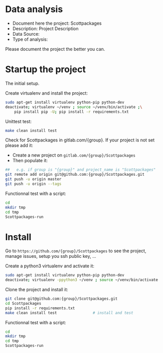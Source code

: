 # Data analysis
- Document here the project: Scottpackages
- Description: Project Description
- Data Source:
- Type of analysis:

Please document the project the better you can.

# Startup the project

The initial setup.

Create virtualenv and install the project:
```bash
sudo apt-get install virtualenv python-pip python-dev
deactivate; virtualenv ~/venv ; source ~/venv/bin/activate ;\
    pip install pip -U; pip install -r requirements.txt
```

Unittest test:
```bash
make clean install test
```

Check for Scottpackages in gitlab.com/{group}.
If your project is not set please add it:

- Create a new project on `gitlab.com/{group}/Scottpackages`
- Then populate it:

```bash
##   e.g. if group is "{group}" and project_name is "Scottpackages"
git remote add origin git@github.com:{group}/Scottpackages.git
git push -u origin master
git push -u origin --tags
```

Functionnal test with a script:

```bash
cd
mkdir tmp
cd tmp
Scottpackages-run
```

# Install

Go to `https://github.com/{group}/Scottpackages` to see the project, manage issues,
setup you ssh public key, ...

Create a python3 virtualenv and activate it:

```bash
sudo apt-get install virtualenv python-pip python-dev
deactivate; virtualenv -ppython3 ~/venv ; source ~/venv/bin/activate
```

Clone the project and install it:

```bash
git clone git@github.com:{group}/Scottpackages.git
cd Scottpackages
pip install -r requirements.txt
make clean install test                # install and test
```
Functionnal test with a script:

```bash
cd
mkdir tmp
cd tmp
Scottpackages-run
```
